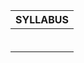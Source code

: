 
| **SYLLABUS** |
| ------------ |
|              |
|              |
|              |
|              |
|              |
|              |
